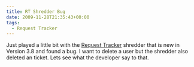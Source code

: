 ```yaml
---
title: RT Shredder Bug
date: 2009-11-28T21:35:43+00:00
tags:
  - Request Tracker
---
```


Just played a little bit with the [Request Tracker](https://bestpractical.com/request-tracker)
shredder that is new in Version 3.8 and found a bug.
I want to delete a user but the shredder also deleted an ticket.
Lets see what the developer say to that.
